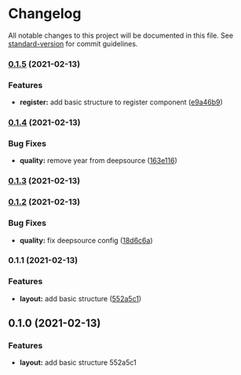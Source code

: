 # Changelog

All notable changes to this project will be documented in this file. See [standard-version](https://github.com/conventional-changelog/standard-version) for commit guidelines.

### [0.1.5](https://github.com/guidroid/recruiter.tech/compare/v0.1.4...v0.1.5) (2021-02-13)


### Features

* **register:** add basic structure to register component ([e9a46b9](https://github.com/guidroid/recruiter.tech/commit/e9a46b9c4cb295b75dc4709fad78c17e25e5b3c3))

### [0.1.4](https://github.com/guidroid/recruiter.tech/compare/v0.1.3...v0.1.4) (2021-02-13)


### Bug Fixes

* **quality:** remove year from deepsource ([163e116](https://github.com/guidroid/recruiter.tech/commit/163e116b9f6114f76b5cc287fa8cc0fc4635ad20))

### [0.1.3](https://github.com/guidroid/recruiter.tech/compare/v0.1.2...v0.1.3) (2021-02-13)

### [0.1.2](https://github.com/guidroid/recruiter.tech/compare/v0.1.1...v0.1.2) (2021-02-13)


### Bug Fixes

* **quality:** fix deepsource config ([18d6c6a](https://github.com/guidroid/recruiter.tech/commit/18d6c6aba0df2633f48f32de9678b4aeeb98e9b5))

### 0.1.1 (2021-02-13)


### Features

* **layout:** add basic structure ([552a5c1](https://github.com/guidroid/recruiter.tech/commit/552a5c1843bd9e90edc8bf9285c690767fcd05e3))

## 0.1.0 (2021-02-13)


### Features

* **layout:** add basic structure 552a5c1
